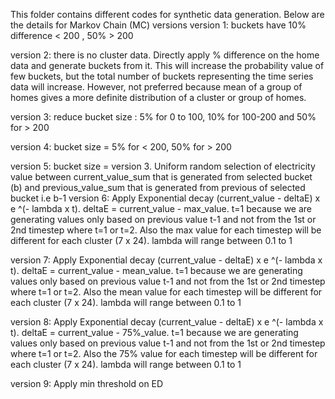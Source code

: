 This folder contains different codes for synthetic data generation.
Below are the details for Markov Chain (MC) versions
version 1: buckets have 10% difference < 200 , 50% > 200

version 2: there is no cluster data. Directly apply % difference on the home data and generate buckets from it. This will increase the probability value of few buckets, but the total number of buckets representing the time series data will increase. However, not preferred because mean of a group of homes gives a more definite distribution of a cluster or group of homes.

version 3: reduce bucket size : 5% for 0 to 100, 10% for 100-200 and 50% for > 200

version 4: bucket size  = 5% for < 200, 50% for > 200

version 5: bucket size = version 3. Uniform random selection of electricity value between current_value_sum that is generated from selected bucket (b) and previous_value_sum that is generated from previous of selected bucket i.e b-1
version 6: Apply Exponential decay (current_value - deltaE) x e ^(- lambda x t). deltaE = current_value - max_value. t=1 because we are generating values only based on previous value t-1 and not from the 1st or 2nd timestep where t=1 or t=2. Also the max value for each timestep will be different for each cluster (7 x 24). lambda will range between 0.1 to 1 

version 7: Apply Exponential decay (current_value - deltaE) x e ^(- lambda x t). deltaE = current_value - mean_value. t=1 because we are generating values only based on previous value t-1 and not from the 1st or 2nd timestep where t=1 or t=2. Also the mean value for each timestep will be different for each cluster (7 x 24). lambda will range between 0.1 to 1 

version 8: Apply Exponential decay (current_value - deltaE) x e ^(- lambda x t). deltaE = current_value - 75%_value. t=1 because we are generating values only based on previous value t-1 and not from the 1st or 2nd timestep where t=1 or t=2. Also the 75% value for each timestep will be different for each cluster (7 x 24). lambda will range between 0.1 to 1 

version 9: Apply min threshold on ED
